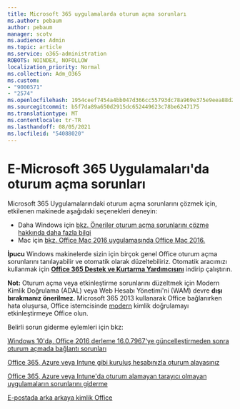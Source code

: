 ```yaml
---
title: Microsoft 365 uygulamalarda oturum açma sorunları
ms.author: pebaum
author: pebaum
manager: scotv
ms.audience: Admin
ms.topic: article
ms.service: o365-administration
ROBOTS: NOINDEX, NOFOLLOW
localization_priority: Normal
ms.collection: Adm_O365
ms.custom:
- "9000571"
- "2574"
ms.openlocfilehash: 1954ceef7454a4bb047d366cc55793dc78a969e375e9eea88d2d0dbe7f4997ef
ms.sourcegitcommit: b5f7da89a650d2915dc652449623c78be6247175
ms.translationtype: MT
ms.contentlocale: tr-TR
ms.lasthandoff: 08/05/2021
ms.locfileid: "54088020"
---
```

# <a name="issues-signing-into-microsoft-365-apps"></a>E-Microsoft 365 Uygulamaları'da oturum açma sorunları

Microsoft 365 Uygulamalarındaki oturum açma sorunlarını çözmek için, etkilenen makinede aşağıdaki seçenekleri deneyin:  

- Daha Windows için [bkz. Öneriler oturum açma sorunlarını çözme hakkında daha fazla bilgi](https://docs.microsoft.com/office365/troubleshoot/administration/disabling-adal-wam-not-recommended#recommendations-on-resolving-common-sign-in-issues)
- Mac için [bkz. Office Mac 2016 uygulamasında Office Mac 2016.](https://docs.microsoft.com/office365/troubleshoot/authentication/sign-in-to-office-2016-for-mac-fail)

**İpucu** Windows makinelerde sizin için birçok genel Office oturum açma sorunlarını tanılayabilir ve otomatik olarak düzeltebiliriz. Otomatik aracımızı kullanmak için  **[Office 365 Destek ve Kurtarma Yardımcısını](https://aka.ms/SaRA-OfficeSignInScenario)** indirip çalıştırın.

**Not:** Oturum açma veya etkinleştirme sorunlarını düzeltmek için Modern Kimlik Doğrulama (ADAL) veya Web Hesabı Yönetimi'ni (WAM) devre **dışı bırakmanız önerilmez.** Microsoft 365 2013 kullanarak Office bağlanırken hata oluşursa, Office istemcisinde [modern](https://docs.microsoft.com/microsoft-365/admin/security-and-compliance/enable-modern-authentication) kimlik doğrulamayı etkinleştirmeye Office olun.

Belirli sorun giderme eylemleri için bkz:

[Windows 10'da, Office 2016 derleme 16.0.7967'ye güncelleştirmeden sonra oturum açmada bağlantı sorunları](https://docs.microsoft.com/office365/troubleshoot/administration/connection-issue-when-sign-in-office-2016)  

[Office 365, Azure veya Intune gibi kuruluş hesabınızla oturum alayasınız](https://docs.microsoft.com/office365/troubleshoot/authentication/sign-in-to-office-365-azure-intune)

[Office 365, Azure veya Intune'da oturum alamayan tarayıcı olmayan uygulamaların sorunlarını giderme](https://support.office.com/article/how-to-troubleshoot-non-browser-apps-that-can-t-sign-in-to-office-365-azure-or-intune-3ba1b268-66f6-462c-b0e5-070f5c2603c1?ui=en-US&rs=en-US&ad=US)

[E-postada arka arkaya kimlik Office](https://docs.microsoft.com/office365/troubleshoot/authentication/access-denied-when-connect-to-office-365)